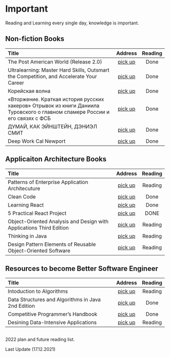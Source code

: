 # Important 
Reading and Learning every single day, knowledge is important.

 ## Non-fiction Books

   | Title  | Address  | Reading |
   | :---        |    :----:   |   :----: |
   | The Post American World (Release 2.0) | [pick up](https://www.amazon.com/Post-American-World-Fareed-Zakaria/dp/039306235X)| Done|
   | Ultralearning: Master Hard Skills, Outsmart the Competition, and Accelerate Your Career | [pick up](https://www.goodreads.com/book/show/44770129-ultralearning)| Done|
   | Корейская волна | [pick up](https://eksmo.ru/book/rozhdenie-krutoy-korei-ITD1120811/) | Done|
   | «Вторжение. Краткая история русских хакеров» Отрывок из книги Даниила Туровского о главном спамере России и его связях с ФСБ| [pick up](https://www.the-village.ru/weekend/books/351755-kniga/) | Done|
   |  ДУМАЙ, КАК ЭЙНШТЕЙН, ДЭНИЭЛ СМИТ| [pick up](https://profilib.org/chtenie/42162/deniel-smit-dumay-kak-eynshteyn.php/) | Done|
   |  Deep Work Cal Newport| [pick up](https://www.calnewport.com/books/deep-work/)| Done|
   
   
## Applicaiton Architecture Books
   | Title  | Address  | Reading |
   | :---        |    :----:   |   :----: |
   | Patterns of Enterprise Application Architecuture| [pick up](https://www.amazon.com/Patterns-Enterprise-Application-Architecture-Martin/dp/0321127420)| Reading|
   | Clean Code | [pick up](https://www.amazon.com/Clean-Code-Handbook-Software-Craftsmanship/dp/0132350882)| Done|
   | Learning React | [pick up](https://www.amazon.com/Learning-React-Functional-Development-Redux/dp/1491954620)| Done|
   | 5 Practical React Project | [pick up](https://www.amazon.com/Practical-React-Projects-Nirmalya-Ghosh-ebook/dp/B0778YMKMR/ref=sr_1_1?dchild=1&keywords=5+Practical+React+Projects&qid=1622427586&s=books&sr=1-1)| DONE|
   |Object-Oriented Analysis and Design with Applications Third Edition|[pick up](https://www.amazon.com/Object-Oriented-Analysis-Design-Applications-3rd/dp/020189551X)|Reading|
   |Thinking in Java | [pick up](https://www.amazon.com/Thinking-java-Daniel-Daviston-ebook/dp/B08XXXSK9T/ref=sr_1_7?dchild=1&keywords=thinking+in+java&qid=1631151359&s=books&sr=1-7)|Reading|
  |Design Pattern Elements of Reusable Object-Oriented Software | [pick up](https://www.amazon.com/Design-Patterns-Elements-Reusable-Object-Oriented/dp/0201633612)|Reading|
   
## Resources to become Better Software Engineer
   | Title  | Address  | Reading |
   | :---        |    :----:   |   :----: |
   |Intoduction to Algorithms | [pick up](https://www.amazon.com/Introduction-Algorithms-3rd-MIT-Press/dp/0262033844/ref=sr_1_1?crid=2DW8QXJO4TMI&dchild=1&keywords=introduction+of+algorithms&qid=1612743435&sprefix=Introduction+of+algo%2Cstripbooks-intl-ship%2C338&sr=8-1)| Reading |
   | Data Structures and Algorithms in Java 2nd Edition| [pick up](https://www.amazon.com/Data-Structures-Algorithms-Java-Drozdek/dp/0534492525) | Done |
   |Competitive Programmer’s Handbook|[pick up](https://cses.fi/book/book.pdf)| Done|
   | Desining Data-Intensive Applications| [pick up](https://www.amazon.com/Designing-Data-Intensive-Applications-Reliable-Maintainable/dp/1449373321)|Reading|
##

2022 plan and future reading list.

Last Update (17.12.2021)
      
